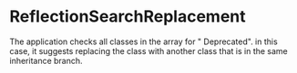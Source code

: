 # ReflectionSearchReplacement

The application checks all classes in the array for " Deprecated". in this case, it suggests replacing the class with another class that is in the same inheritance branch.
